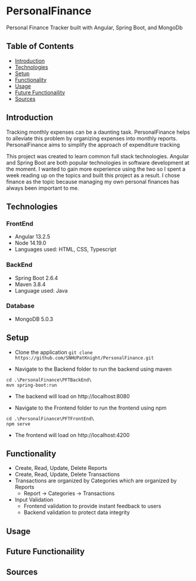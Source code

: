 # PersonalFinance
Personal Finance Tracker built with Angular, Spring Boot, and MongoDb

## Table of Contents
* [Introduction](#Introduction)
* [Technologies](#Technologies)
* [Setup](#Setup)
* [Functionality](#Functionality)
* [Usage](#Usage)
* [Future Functionaility](#Future-Functionaility)
* [Sources](#Sources)

## Introduction
Tracking monthly expenses can be a daunting task. PersonalFinance helps to alleviate this problem by organizing  expenses into monthly reports. PersonalFinance aims to simplify the approach of expenditure tracking

This project was created to learn common full stack technologies. Angular and Spring Boot are both popular technologies in software development at the moment. I wanted to gain more experience using the two so I spent a week reading up on the topics and built this project as a result. I chose finance as the topic because managing my own personal finances has always been important to me. 

## Technologies
### FrontEnd
* Angular 13.2.5
* Node 14.19.0
* Languages used: HTML, CSS, Typescript
### BackEnd
* Spring Boot 2.6.4
* Maven 3.8.4
* Language used: Java
### Database
* MongoDB 5.0.3

## Setup
* Clone the application
`git clone https://github.com/SNHUPatKnight/PersonalFinance.git`

* Navigate to the Backend folder to run the backend using maven
```
cd .\PersonalFinance\PFTBackEnd\
mvn spring-boot:run
```
* The backend will load on http://localhost:8080

* Navigate to the Frontend folder to run the frontend using npm
```
cd .\PersonalFinance\PFTFrontEnd\
npm serve
```
* The frontend will load on http://localhost:4200

## Functionality
* Create, Read, Update, Delete Reports
* Create, Read, Update, Delete Transactions
* Transactions are organized  by Categories which are organized  by Reports
     * Report -> Categories -> Transactions
* Input Validation
     * Frontend validation to provide instant feedback to users
     * Backend validation to protect data integrity

## Usage 
## Future Functionaility
## Sources

